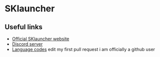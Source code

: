 # SKlauncher

Useful links
---
* [Official SKlauncher website](https://skmedix.pl/sklauncher)
* [Discord server](https://discord.gg/BdCcpDZ)
* [Language codes](https://minecraft.gamepedia.com/Language#Available_languages)
 edit my first pull request i am officially a github user
 
